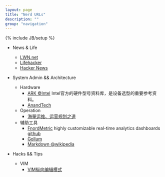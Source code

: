 ```yaml
---
layout: page
title: "Nerd URLs"
description: ""
group: "navigation"
---
```

{% include JB/setup %}

*    News & Life
     *    [LWN.net](https://lwn.net)
     *    [Lifehacker](http://lifehacker.com)
     *    [Hacker News](http://news.ycombinator.com)

*    System Admin && Architecture
     *    Hardware
          *    [ARK &copy;Intel](http://ark.intel.com)
               Intel官方的硬件型号资料库，是设备选型的重要参考资料。
          *    [AnandTech](http://www.anandtech.com)
     *    Operation
          *    [海量运维、运营规划之道](http://www.itkoala.com)
     *    辅助工具
          *    [FnordMetric](http://fnordmetric.io)
               highly customizable real-time analytics dashboards [github](https://github.com/paulasmuth/fnordmetric)
          *    [Gollum](https://github.com/github/gollum)
          *    [Markdown @wikipedia](http://en.wikipedia.org/wiki/Markdown)

*    Hacks && Tips
     *    VIM
          *    [VIM纵向编辑模式](http://www.ibm.com/developerworks/cn/linux/l-cn-vimcolumn/index.html)

